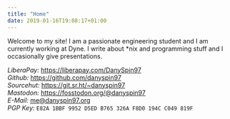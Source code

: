 ```yaml
---
title: "Home"
date: 2019-01-16T19:08:17+01:00
---
```


Welcome to my site! I am a passionate engineering student and I am currently working at Dyne. I write about *nix and programming stuff and I occasionally give presentations.

<i class="fa fa-liberapay"></i> _LiberaPay:_ https://liberapay.com/DanySpin97</br>
<i class="fa fa-github"></i> _Github:_ https://github.com/danyspin97</br>
<i class="fa fa-git"></i> _Sourcehut:_ https://git.sr.ht/~danyspin97<br>
<i class="fa fa-mastodon"></i> _Mastodon:_ https://fosstodon.org/@danyspin97</br>
<i class="fa fa-envelope"></i> _E-Mail:_ me@danyspin97.org</br>
<i class="fa fa-gnupg"></i> _PGP Key:_ `E82A 1BBF 9952 D5ED B765 326A F8D0 194C C049 819F`

